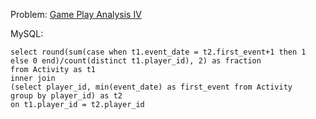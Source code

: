 Problem: [Game Play Analysis IV](https://leetcode.com/problems/game-play-analysis-iv/)

MySQL:

```
select round(sum(case when t1.event_date = t2.first_event+1 then 1 else 0 end)/count(distinct t1.player_id), 2) as fraction
from Activity as t1 
inner join
(select player_id, min(event_date) as first_event from Activity
group by player_id) as t2
on t1.player_id = t2.player_id


```
